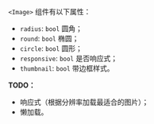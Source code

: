`<Image>` 组件有以下属性：

- `radius`: `bool` 圆角；
- `round`: `bool` 椭圆；
- `circle`: `bool` 圆形；
- `responsive`: `bool` 是否响应式；
- `thumbnail`: `bool` 带边框样式。

**TODO：**

- 响应式（根据分辨率加载最适合的图片）；
- 懒加载。
